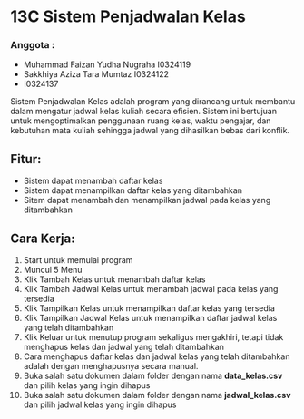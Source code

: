 # 13C Sistem Penjadwalan Kelas
### Anggota :
- Muhammad Faizan Yudha Nugraha I0324119
- Sakkhiya Aziza Tara Mumtaz I0324122
- I0324137

Sistem Penjadwalan Kelas adalah program yang dirancang untuk membantu  dalam mengatur jadwal kelas kuliah secara efisien. Sistem ini bertujuan untuk mengoptimalkan penggunaan ruang kelas, waktu pengajar, dan kebutuhan mata kuliah sehingga jadwal yang dihasilkan bebas dari konflik.

## Fitur:
- Sistem dapat menambah daftar kelas
- Sistem dapat menampilkan daftar kelas yang ditambahkan
- Sitem dapat menambah dan menampilkan jadwal pada kelas yang ditambahkan

## Cara Kerja:
1. Start untuk memulai program
2. Muncul 5 Menu
3. Klik Tambah Kelas untuk menambah daftar kelas
4. Klik Tambah Jadwal Kelas untuk menambah jadwal pada kelas yang tersedia
5. Klik Tampilkan Kelas untuk menampilkan daftar kelas yang tersedia
6. Klik Tampilkan Jadwal Kelas untuk menampilkan daftar jadwal kelas yang telah ditambahkan
7. Klik Keluar untuk menutup program sekaligus mengakhiri, tetapi tidak menghapus kelas dan jadwal yang telah ditambahkan
8. Cara menghapus daftar kelas dan jadwal kelas yang telah ditambahkan adalah dengan menghapusnya secara manual.
9. Buka salah satu dokumen dalam folder dengan nama **data_kelas.csv** dan pilih kelas yang ingin dihapus
10. Buka salah satu dokumen dalam folder dengan nama **jadwal_kelas.csv** dan pilih jadwal kelas yang ingin dihapus
